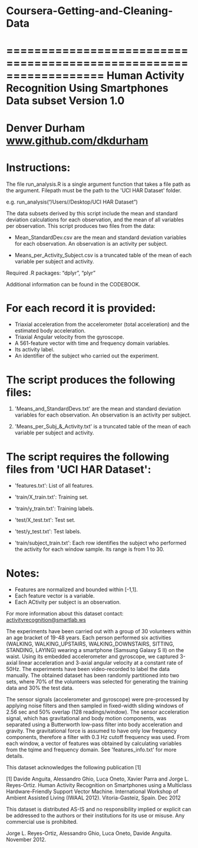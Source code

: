 # Coursera-Getting-and-Cleaning-Data
==================================================================
Human Activity Recognition Using Smartphones Data subset
Version 1.0
==================================================================
Denver Durham
www.github.com/dkdurham
==================================================================

Instructions:
====================================
The file run_analysis.R is a single argument function that takes a file path as the argument. Filepath must be the path to the 'UCI HAR Dataset' folder.

e.g. run_analysis(“/Users//Desktop/UCI HAR Dataset”)

The data subsets derived by this script include the mean and standard deviation calculations for each observation, and the mean of all variables per observation.
This script produces two files from the data:

- Mean_StandardDev.csv are the mean and standard deviation variables for each observation. An observation is an activity per subject.

- Means_per_Activity_Subject.csv is a truncated table of the mean of each variable per subject and activity.

Required .R packages: “dplyr”, “plyr”

Additional information can be found in the CODEBOOK.

For each record it is provided:
======================================

- Triaxial acceleration from the accelerometer (total acceleration) and the estimated body acceleration.
- Triaxial Angular velocity from the gyroscope. 
- A 561-feature vector with time and frequency domain variables. 
- Its activity label. 
- An identifier of the subject who carried out the experiment.

The script produces the following files:
=========================================
1. 'Means_and_StandardDevs.txt' are the mean and standard deviation variables for each observation. An observation is an activity per subject.

2. 'Means_per_Subj_&_Activity.txt' is a truncated table of the mean of each variable per subject and activity.


The script requires the following files from 'UCI HAR Dataset':
=========================================

- 'features.txt': List of all features.

- 'train/X_train.txt': Training set.

- 'train/y_train.txt': Training labels.

- 'test/X_test.txt': Test set.

- 'test/y_test.txt': Test labels.

- 'train/subject_train.txt': Each row identifies the subject who performed the activity for each window sample. Its range is from 1 to 30. 


Notes: 
======
- Features are normalized and bounded within [-1,1].
- Each feature vector is a variable.
- Each ACtivity per subject is an observation.

For more information about this dataset contact: activityrecognition@smartlab.ws

The experiments have been carried out with a group of 30 volunteers within an age bracket of 19-48 years. Each person performed six activities (WALKING, WALKING_UPSTAIRS, WALKING_DOWNSTAIRS, SITTING, STANDING, LAYING) wearing a smartphone (Samsung Galaxy S II) on the waist. Using its embedded accelerometer and gyroscope, we captured 3-axial linear acceleration and 3-axial angular velocity at a constant rate of 50Hz. The experiments have been video-recorded to label the data manually. The obtained dataset has been randomly partitioned into two sets, where 70% of the volunteers was selected for generating the training data and 30% the test data. 

The sensor signals (accelerometer and gyroscope) were pre-processed by applying noise filters and then sampled in fixed-width sliding windows of 2.56 sec and 50% overlap (128 readings/window). The sensor acceleration signal, which has gravitational and body motion components, was separated using a Butterworth low-pass filter into body acceleration and gravity. The gravitational force is assumed to have only low frequency components, therefore a filter with 0.3 Hz cutoff frequency was used. From each window, a vector of features was obtained by calculating variables from the tqime and frequency domain. See 'features_info.txt' for more details.

This dataset acknowledges the following publication [1] 

[1] Davide Anguita, Alessandro Ghio, Luca Oneto, Xavier Parra and Jorge L. Reyes-Ortiz. Human Activity Recognition on Smartphones using a Multiclass Hardware-Friendly Support Vector Machine. International Workshop of Ambient Assisted Living (IWAAL 2012). Vitoria-Gasteiz, Spain. Dec 2012

This dataset is distributed AS-IS and no responsibility implied or explicit can be addressed to the authors or their institutions for its use or misuse. Any commercial use is prohibited.

Jorge L. Reyes-Ortiz, Alessandro Ghio, Luca Oneto, Davide Anguita. November 2012.

